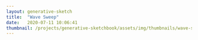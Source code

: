 ```yaml
---
layout: generative-sketch
title:  "Wave Sweep"
date:   2020-07-11 10:06:41
thumbnail: /projects/generative-sketchbook/assets/img/thumbnails/wave-sweep.gif
---
```


<script>

let sketch = function(p) {

    /*********************/
    /*** INIT VARIABLE ***/
    /*********************/

    const width = Math.min(500, $("#p5-container").width()),
          height = width;

    let theta = 0,
        d_theta = 0.005;

    let offset = 0,
        d_offset = 0.1;

    /********************************/
    /*** DECLARE HELPER FUNCTIONS ***/
    /********************************/

    function draw_squiggle(x1, y1, x2, y2, amp, wave_len, offset, outline) {

        if (p.min(x1, x2) < 0 || p.min(y1, y2) < 0) return;

        // calculate the slope and distance of the axis to draw along
        const ang = p.atan((y2 > y1 ? y2 - y1 : y1 - y2) / (x2 > x1 ? x2 - x1 : x1 - x2)),
              line_d = p.sqrt(p.pow(x2 - x1, 2) + p.pow(y2 - y1, 2));

        // add points in sine wave formation along axis
        let ps = [ ];
        for (let t = 0; t < 2 * p.PI; t += 0.1) {

            // calculate where along / off axis point should appear
            let along_axis = p.map(t, 0, 2 * p.PI, 0, line_d),
                off_axis = amp * p.sin(t * wave_len + offset);

            // calculate x and y position using these calculations and known angle
            let x_aa = p.cos(ang) * along_axis,
                x_oa = p.sin(ang) * off_axis
                x = p.min(x1, x2) + x_aa + x_oa * (x2 > x1 ? 1 : -1),
                y_aa = p.sin(ang) * along_axis,
                y_oa = p.cos(ang) * off_axis,
                y = p.min(y1, y2) + y_aa + y_oa * (y2 > y1 ? -1 : 1);

            // add position to list
            ps.push([x, y]);
        }

        // plot lines
        for (let i = 1; i < ps.length; i++) {
            let p0 = ps[i - 1],
                p1 = ps[i];

            p.stroke("black");
            p.strokeWeight(2);
            if (outline) p.line(p0[0], p0[1], p1[0], p1[1]);
        }

        for (let i = 0; i < ps.length; i++) {
            let p0 = ps[i]

            p.stroke("black");
            p.fill("white");
            p.circle(p0[0], p0[1], 5);
        }
    }

    /*********************/
    /*** DEFINE SKETCH ***/
    /*********************/

    p.setup = function() {
        p.createCanvas(width, height);
        p.frameRate(30);
    };

    p.draw = function() {

        // clear background
        p.background("white");

        for (let i = 0.01; i <= 1; i += 0.1) {
            draw_squiggle(0, 0, p.max(1, width * 2 * p.cos(theta * i)), height * 2 * p.sin(theta * i), 30, 5, offset, true);
        }

        // increment position variables
        offset += d_offset;
        theta += d_theta;
        if (theta > p.PI * 0.5) theta = 0;
    };

}

new p5(sketch, 'p5-container');

</script>